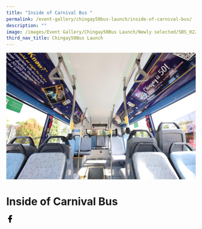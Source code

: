 ```yaml
---
title: "Inside of Carnival Bus "
permalink: /event-gallery/chingay50bus-launch/inside-of-carnival-bus/
description: ""
image: /images/Event Gallery/Chingay50Bus Launch/Newly selected/SBS_0227.jpg
third_nav_title: Chingay50Bus Launch
---
```

![Inside-of-carnival-bus](/images/Event%20Gallery/Chingay50Bus%20Launch/Newly%20selected/SBS_0227.jpg)

# **Inside of Carnival Bus**

<a href="http://www.facebook.com/sharer.php?u=http://www.chingay.gov.sg/image/event-gallery/inside-of-carnival-bus" style="float:left;">
	<img src="/images/facebook.png" style="width:auto;height:20px;">
</a>